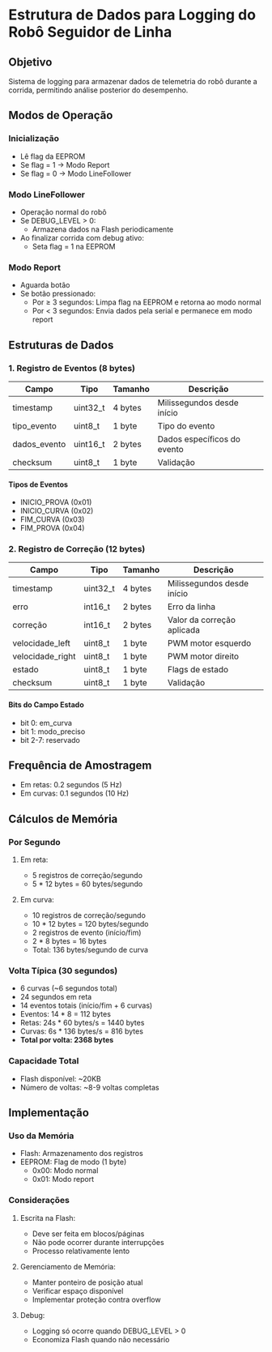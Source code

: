 # Estrutura de Dados para Logging do Robô Seguidor de Linha

## Objetivo
Sistema de logging para armazenar dados de telemetria do robô durante a corrida, permitindo análise posterior do desempenho.

## Modos de Operação

### Inicialização
- Lê flag da EEPROM
- Se flag = 1 → Modo Report
- Se flag = 0 → Modo LineFollower

### Modo LineFollower
- Operação normal do robô
- Se DEBUG_LEVEL > 0:
  - Armazena dados na Flash periodicamente
- Ao finalizar corrida com debug ativo:
  - Seta flag = 1 na EEPROM

### Modo Report
- Aguarda botão
- Se botão pressionado:
  - Por ≥ 3 segundos: Limpa flag na EEPROM e retorna ao modo normal
  - Por < 3 segundos: Envia dados pela serial e permanece em modo report

## Estruturas de Dados

### 1. Registro de Eventos (8 bytes)
| Campo         | Tipo    | Tamanho | Descrição                    |
|--------------|---------|----------|------------------------------|
| timestamp    | uint32_t | 4 bytes | Milissegundos desde início   |
| tipo_evento  | uint8_t  | 1 byte  | Tipo do evento              |
| dados_evento | uint16_t | 2 bytes | Dados específicos do evento  |
| checksum     | uint8_t  | 1 byte  | Validação                   |

#### Tipos de Eventos
- INICIO_PROVA (0x01)
- INICIO_CURVA (0x02)
- FIM_CURVA (0x03)
- FIM_PROVA (0x04)

### 2. Registro de Correção (12 bytes)
| Campo            | Tipo    | Tamanho | Descrição                    |
|-----------------|---------|----------|------------------------------|
| timestamp       | uint32_t | 4 bytes | Milissegundos desde início   |
| erro           | int16_t  | 2 bytes | Erro da linha               |
| correção       | int16_t  | 2 bytes | Valor da correção aplicada   |
| velocidade_left | uint8_t  | 1 byte  | PWM motor esquerdo          |
| velocidade_right| uint8_t  | 1 byte  | PWM motor direito           |
| estado         | uint8_t  | 1 byte  | Flags de estado             |
| checksum       | uint8_t  | 1 byte  | Validação                   |

#### Bits do Campo Estado
- bit 0: em_curva
- bit 1: modo_preciso
- bit 2-7: reservado

## Frequência de Amostragem
- Em retas: 0.2 segundos (5 Hz)
- Em curvas: 0.1 segundos (10 Hz)

## Cálculos de Memória

### Por Segundo
1. Em reta:
   - 5 registros de correção/segundo
   - 5 * 12 bytes = 60 bytes/segundo

2. Em curva:
   - 10 registros de correção/segundo
   - 10 * 12 bytes = 120 bytes/segundo
   - 2 registros de evento (início/fim)
   - 2 * 8 bytes = 16 bytes
   - Total: 136 bytes/segundo de curva

### Volta Típica (30 segundos)
- 6 curvas (~6 segundos total)
- 24 segundos em reta
- 14 eventos totais (início/fim + 6 curvas)
- Eventos: 14 * 8 = 112 bytes
- Retas: 24s * 60 bytes/s = 1440 bytes
- Curvas: 6s * 136 bytes/s = 816 bytes
- **Total por volta: 2368 bytes**

### Capacidade Total
- Flash disponível: ~20KB
- Número de voltas: ~8-9 voltas completas

## Implementação

### Uso da Memória
- Flash: Armazenamento dos registros
- EEPROM: Flag de modo (1 byte)
  - 0x00: Modo normal
  - 0x01: Modo report

### Considerações
1. Escrita na Flash:
   - Deve ser feita em blocos/páginas
   - Não pode ocorrer durante interrupções
   - Processo relativamente lento

2. Gerenciamento de Memória:
   - Manter ponteiro de posição atual
   - Verificar espaço disponível
   - Implementar proteção contra overflow

3. Debug:
   - Logging só ocorre quando DEBUG_LEVEL > 0
   - Economiza Flash quando não necessário